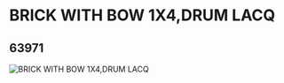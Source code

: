 # BRICK WITH BOW 1X4,DRUM LACQ
## 63971
![BRICK WITH BOW 1X4,DRUM LACQ](https://lc-www-live-s.legocdn.com/media/bricks/5/2/4532630.jpg)